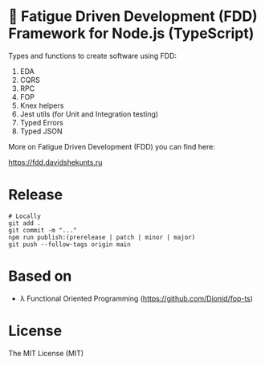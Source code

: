 # 🛌 Fatigue Driven Development (FDD) Framework for Node.js (TypeScript)

Types and functions to create software using FDD:

1. EDA
1. CQRS
1. RPC
1. FOP
1. Knex helpers
1. Jest utils (for Unit and Integration testing)
1. Typed Errors
1. Typed JSON

More on Fatigue Driven Development (FDD) you can find here:

https://fdd.davidshekunts.ru

# Release

```
# Locally
git add .
git commit -m "..."
npm run publish:(prerelease | patch | minor | major)
git push --follow-tags origin main
```

# Based on

- λ Functional Oriented Programming (https://github.com/Dionid/fop-ts)

# License

The MIT License (MIT)
